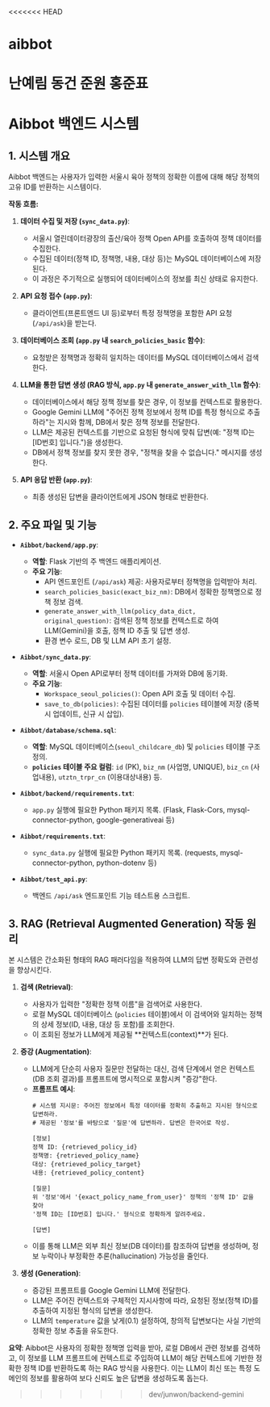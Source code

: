 <<<<<<< HEAD
# aibbot

난예림
동건
준원
홍준표
=======
# Aibbot 백엔드 시스템

## 1. 시스템 개요

Aibbot 백엔드는 사용자가 입력한 서울시 육아 정책의 정확한 이름에 대해 해당 정책의 고유 ID를 반환하는 시스템이다.

**작동 흐름:**

1.  **데이터 수집 및 저장 (`sync_data.py`)**:
    * 서울시 열린데이터광장의 출산/육아 정책 Open API를 호출하여 정책 데이터를 수집한다.
    * 수집된 데이터(정책 ID, 정책명, 내용, 대상 등)는 MySQL 데이터베이스에 저장된다.
    * 이 과정은 주기적으로 실행되어 데이터베이스의 정보를 최신 상태로 유지한다.

2.  **API 요청 접수 (`app.py`)**:
    * 클라이언트(프론트엔드 UI 등)로부터 특정 정책명을 포함한 API 요청 (`/api/ask`)을 받는다.

3.  **데이터베이스 조회 (`app.py` 내 `search_policies_basic` 함수)**:
    * 요청받은 정책명과 정확히 일치하는 데이터를 MySQL 데이터베이스에서 검색한다.

4.  **LLM을 통한 답변 생성 (RAG 방식, `app.py` 내 `generate_answer_with_llm` 함수)**:
    * 데이터베이스에서 해당 정책 정보를 찾은 경우, 이 정보를 컨텍스트로 활용한다.
    * Google Gemini LLM에 "주어진 정책 정보에서 정책 ID를 특정 형식으로 추출하라"는 지시와 함께, DB에서 찾은 정책 정보를 전달한다.
    * LLM은 제공된 컨텍스트를 기반으로 요청된 형식에 맞춰 답변(예: "정책 ID는 \[ID번호] 입니다.")을 생성한다.
    * DB에서 정책 정보를 찾지 못한 경우, "정책을 찾을 수 없습니다." 메시지를 생성한다.

5.  **API 응답 반환 (`app.py`)**:
    * 최종 생성된 답변을 클라이언트에게 JSON 형태로 반환한다.

## 2. 주요 파일 및 기능

* **`Aibbot/backend/app.py`**:
    * **역할**: Flask 기반의 주 백엔드 애플리케이션.
    * **주요 기능**:
        * API 엔드포인트 (`/api/ask`) 제공: 사용자로부터 정책명을 입력받아 처리.
        * `search_policies_basic(exact_biz_nm)`: DB에서 정확한 정책명으로 정책 정보 검색.
        * `generate_answer_with_llm(policy_data_dict, original_question)`: 검색된 정책 정보를 컨텍스트로 하여 LLM(Gemini)을 호출, 정책 ID 추출 및 답변 생성.
        * 환경 변수 로드, DB 및 LLM API 초기 설정.

* **`Aibbot/sync_data.py`**:
    * **역할**: 서울시 Open API로부터 정책 데이터를 가져와 DB에 동기화.
    * **주요 기능**:
        * `Workspace_seoul_policies()`: Open API 호출 및 데이터 수집.
        * `save_to_db(policies)`: 수집된 데이터를 `policies` 테이블에 저장 (중복 시 업데이트, 신규 시 삽입).

* **`Aibbot/database/schema.sql`**:
    * **역할**: MySQL 데이터베이스(`seoul_childcare_db`) 및 `policies` 테이블 구조 정의.
    * **`policies` 테이블 주요 컬럼**: `id` (PK), `biz_nm` (사업명, UNIQUE), `biz_cn` (사업내용), `utztn_trpr_cn` (이용대상내용) 등.

* **`Aibbot/backend/requirements.txt`**:
    * `app.py` 실행에 필요한 Python 패키지 목록. (Flask, Flask-Cors, mysql-connector-python, google-generativeai 등)

* **`Aibbot/requirements.txt`**:
    * `sync_data.py` 실행에 필요한 Python 패키지 목록. (requests, mysql-connector-python, python-dotenv 등)

* **`Aibbot/test_api.py`**:
    * 백엔드 `/api/ask` 엔드포인트 기능 테스트용 스크립트.

## 3. RAG (Retrieval Augmented Generation) 작동 원리

본 시스템은 간소화된 형태의 RAG 패러다임을 적용하여 LLM의 답변 정확도와 관련성을 향상시킨다.

1.  **검색 (Retrieval)**:
    * 사용자가 입력한 "정확한 정책 이름"을 검색어로 사용한다.
    * 로컬 MySQL 데이터베이스 (`policies` 테이블)에서 이 검색어와 일치하는 정책의 상세 정보(ID, 내용, 대상 등 포함)를 조회한다.
    * 이 조회된 정보가 LLM에게 제공될 **컨텍스트(context)**가 된다.

2.  **증강 (Augmentation)**:
    * LLM에게 단순히 사용자 질문만 전달하는 대신, 검색 단계에서 얻은 컨텍스트(DB 조회 결과)를 프롬프트에 명시적으로 포함시켜 "증강"한다.
    * **프롬프트 예시**:
        ```
        # 시스템 지시문: 주어진 정보에서 특정 데이터를 정확히 추출하고 지시된 형식으로 답변하라.
        # 제공된 '정보'를 바탕으로 '질문'에 답변하라. 답변은 한국어로 작성.

        [정보]
        정책 ID: {retrieved_policy_id}
        정책명: {retrieved_policy_name}
        대상: {retrieved_policy_target}
        내용: {retrieved_policy_content}

        [질문]
        위 '정보'에서 '{exact_policy_name_from_user}' 정책의 '정책 ID' 값을 찾아 
        '정책 ID는 [ID번호] 입니다.' 형식으로 정확하게 알려주세요.

        [답변]
        ```
    * 이를 통해 LLM은 외부 최신 정보(DB 데이터)를 참조하여 답변을 생성하며, 정보 누락이나 부정확한 추론(hallucination) 가능성을 줄인다.

3.  **생성 (Generation)**:
    * 증강된 프롬프트를 Google Gemini LLM에 전달한다.
    * LLM은 주어진 컨텍스트와 구체적인 지시사항에 따라, 요청된 정보(정책 ID)를 추출하여 지정된 형식의 답변을 생성한다.
    * LLM의 `temperature` 값을 낮게(0.1) 설정하여, 창의적 답변보다는 사실 기반의 정확한 정보 추출을 유도한다.

**요약**: Aibbot은 사용자의 정확한 정책명 입력을 받아, 로컬 DB에서 관련 정보를 검색하고, 이 정보를 LLM 프롬프트에 컨텍스트로 주입하여 LLM이 해당 컨텍스트에 기반한 정확한 정책 ID를 반환하도록 하는 RAG 방식을 사용한다. 이는 LLM이 최신 또는 특정 도메인의 정보를 활용하여 보다 신뢰도 높은 답변을 생성하도록 돕는다.
>>>>>>> dev/junwon/backend-gemini
